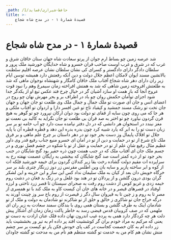 ```yaml
---
_path: /حافظ-شیرازی/قصاید/1
title: >-
    قصیدهٔ شمارهٔ ۱ - در مدح شاه شجاع
---
```

# قصیدهٔ شمارهٔ ۱ - در مدح شاه شجاع

شد عرصه زمین چو بساط ارم جوان
از پرتو سعادت شاه جهان ستان
خاقان شرق و غرب که در شرق و غرب اوست
صاحب قران خسرو و شاه خدایگان
خورشید ملک پرور و سلطان دادگر
دارای دادگستر و کسرای کی نشان
سلطان نشان عرصه اقلیم سلطنت
بالانشین مسند ایوان لامکان
اعظم جلال دولت و دین آنکه رفعتش
دارد همیشه توسن ایام زیر ران
دارای دهر شاه شجاع آفتاب ملک
خاقان کامگار و شهنشاه نوجوان
ماهی که شد به طلعتش افروخته زمین
شاهی که شد به همتش افراخته زمان
سیمرغ وهم را نبود قوت عروج
آنجا که باز همت او سازد آشیان
گر در خیال چرخ فتد عکس تیغ او
از یکدگر جدا شود اجزای توأمان
حکمش روان چو باد در اطراف بر و بحر
مهرش نهان چو روح در اعضای انس و جان
ای صورت تو ملک جمال و جمال ملک
وی طلعت تو جان جهان و جهان جان
تخت تو رشک مسند جمشید و کیقباد
تاج تو غبن افسر دارا و اردوان
تو آفتاب ملکی و هر جا که می روی
چون سایه از قفای تو دولت بود دوان
ارکان نپرورد چو تو گوهر به هیچ قرن
گردون نیاورد چو تو اختر به صد قران
بی طلعت تو جان نگراید به کالبد
بی نعمت تو مغز نبندد در استخوان
هر دانشی که در دل دفتر نیامده ست
دارد چو آب خامه تو بر سر زبان
دست تو را به ابر که یارد شبیه کرد
چون بدره بدره این دهد و قطره قطره آن
با پایه جلال تو افلاک پایمال
وز دست بحر جود تو در دهر داستان
بر چرخ علم ماهی و بر فرق ملک تاج
شرع از تو در حمایت و دین از تو در امان
ای خسرو منیع جناب رفیع قدر
وی داور عظیم مثال رفیع  شان
علم از تو در حمایت و عقل از تو با شکوه
در چشم فضل نوری و در جسم ملک جان
ای آفتاب ملک که در جنب همتت
چون ذره حقیر بود گنج شایگان
در جنب بحر جود تو از ذره کمتر است
صد گنج شایگان که ببخشی به رایگان
عصمت نهفته رخ به سراپرده ات مقیم
دولت گشاده رخت بقا زیر کندلان
گردون برای خیمه خورشید فلکه ات
از کوه و ابر ساخته پازیر و سایه بان
وین اطلس مقرنس زر دوز زرنگار
چتری بلند بر سر خرگاه خویش دان
بعد از کیان به ملک سلیمان نداد کس
این ساز و این خزینه و این لشکر گران
بودی درون گلشن و از پردلان تو
در هند بود غلغل و در زنگ بد فغان
در دشت روم خیمه زدی و غریو کوس
از دشت روم رفت به صحرای سیستان
تا قصر زرد تاختی و لرزه اوفتاد
در قصرهای قیصر و در خانه های خان
آن کیست کاو به ملک کند با تو همسری
از مصر تا به روم و ز چین تا به قیروان
سال دگر ز قیصرت از روم باج سر
وز چینت آورند به درگه خراج جان
تو شاکری ز خالق و خلق از تو شاکرند
تو شادمان به دولت و ملک از تو شادمان
اینک به طرف گلشن و بستان همی روی
با بندگان سمند سعادت به زیر ران
ای ملهمی که در صف کروبیان قدس
فیضی رسد به خاطر پاکت زمان زمان
ای آشکار پیش دلت هر چه کردگار
دارد همی به پرده غیب اندرون نهان
داده فلک عنان ارادت به دست تو
یعنی که مرکبم به مراد خودم بران
گر کوششیت افتد پر داده ام به تیر
ور بخششیت باید زر داده ام به کان
خصمت کجاست در کف پای خودش فکن
یار تو کیست بر سر چشم منش نشان
هم کام من به خدمت تو گشته منتظم
هم نام من به مدحت تو گشته جاودان
